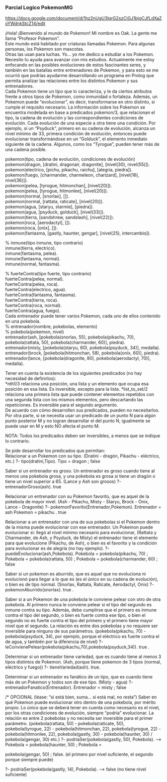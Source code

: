 ### Parcial Logico PokemonMG ##

<https://docs.google.com/document/d/1hz2nUgU3lqrG2szCiGJ1bjgCJfLdXaZoYWdnkStcZ14/edit>

¡Hola! ¡Bienvenido al mundo de Pokemon! Mi nombre es Oak. La gente me llama “Profesor Pokemon”.  
Este mundo está habitado por criaturas llamadas Pokemon. Para algunas personas, los Pokemon son mascotas.  
Otras las usan para luchas. Yo... yo me dedico a estudiar a los Pokemon.  
Necesito tu ayuda para avanzar con mis estudios. Actualmente me estoy enfocando en las posibles evoluciones de estos fascinantes seres, y también en las batallas entre entrenadores de Pokemon, y para esto se me ocurrió que podrías ayudarme desarrollando un programa en Prolog que permita analizar las relaciones entre los distintos Pokemon y sus entrenadores.  
Cada Pokemon tiene un tipo que lo caracteriza, y le da ciertos atributos frente a otros tipos de Pokemon, como inmunidad o fortaleza. Además, un Pokemon puede “evolucionar”, es decir, transformarse en otro distinto, si cumple el requisito necesario. La información sobre los Pokemon se encuentra modelada en base a predicados pokemon/3, que relacionan el tipo, la cadena de evolución y las correspondientes condiciones de evolución. Cada evolución de una especie a otra tiene una condición. Por ejemplo, si un “Psyduck”, primero en su cadena de evolución, alcanza un nivel mínimo de 33, primera condición de evolución, entonces puede evolucionar transformándose en un “Golduck”, el elemento inmediato siguiente de la cadena. Algunos, como los “Tyrogue”, pueden tener más de una cadena posible.    

pokemon(tipo, cadena de evolución, condiciones de evolución)  
pokemon(dragon, [dratini, dragonair, dragonite], [nivel(30), nivel(55)]).  
pokemon(electrico, [pichu, pikachu, raichu], [alegria, piedra]).  
pokemon(fuego, [charmander, charmeleon, charizard], [nivel(16), nivel(36)]).  
pokemon(pelea, [tyrogue, hitmonchan], [nivel(20)]).  
pokemon(pelea, [tyrogue, hitmonlee], [nivel(20)]).  
pokemon(normal, [snorlax], []).  
pokemon(normal, [rattata, raticate], [nivel(20)]).  
pokemon(agua, [staryu, starmie], [piedra]).  
pokemon(agua, [psyduck, golduck], [nivel(33)]).  
pokemon(tierra, [sandshrew, sandslash], [nivel(22)]).  
pokemon(roca, [aerodactyl], []).  
pokemon(roca, [onix], []).   
pokemon(fantasma, [gastly, haunter, gengar], [nivel(25), intercambio]).  
  
% inmune(tipo inmune, tipo contrario)  
inmune(tierra, electrico).  
inmune(fantasma, pelea).  
inmune(fantasma, normal).  
inmune(normal, fantasma).  
  
% fuerteContra(tipo fuerte, tipo contrario)  
fuerteContra(pelea, normal).  
fuerteContra(pelea, roca).  
fuerteContra(electrico, agua).  
fuerteContra(fantasma, fantasma).  
fuerteContra(tierra, roca).  
fuerteContra(roca, normal).  
fuerteContra(agua, fuego).  
Cada entrenador puede tener varios Pokemon, cada uno de ellos contenido en una pokebola.  
% entrenador(nombre, pokebolas, elemento)  
% pokebola(pokemon, nivel)  
entrenador(ash, [pokebola(snorlax, 55), pokebola(pikachu, 70), pokebola(rattata, 50), pokebola(charmander, 60)], piedra).  
entrenador(misty, [pokebola(staryu, 60), pokebola(psyduck, 34)], medalla).  
entrenador(brock, [pokebola(hitmonchan, 58), pokebola(onix, 60)], piedra).  
entrenador(lance, [pokebola(dragonite, 80), pokebola(aerodactyl, 70)], medalla).    

Tener en cuenta la existencia de los siguientes predicados (no hay necesidad de definirlos):  
*nth1/3 relaciona una posición, una lista y un elemento que ocupa esa posición en esa lista. Es inversible, excepto para la lista.
*list_to_set/2 relaciona una primera lista que puede contener elementos repetidos con una segunda lista con los mismos elementos, pero descartando las repeticiones. Es inversible para el segundo argumento.    
De acuerdo con cómo desarrollen sus predicados, pueden no necesitarlos.    
Por otra parte, si se necesita usar un predicado de un punto N para algún punto posterior M y no logran desarrollar el del punto N, igualmente se puede usar en M y esto NO afecta el punto M.  

NOTA: Todos los predicados deben ser inversibles, a menos que se indique lo contrario.    

Se pide desarrollar los predicados que permitan:    
Relacionar a un Pokemon con su tipo. (Dratini - dragón, Pikachu - eléctrico, etc.)
?- tipo(dratini,Tipo).
Tipo = dragon ;
false

Saber si un entrenador es groso. Un entrenador es groso cuando tiene al menos una pokebola grosa, y una pokebola es grosa si tiene un dragón o tiene un nivel superior a 65. (Lance y Ash son grosos)
?- entrenadorGroso(ash).
true


Relacionar un entrenador con su Pokemon favorito, que es aquel de la pokebola de mayor nivel. (Ash - Pikachu, Misty - Staryu, Brock - Onix, Lance - Dragonite)
?- pokemonFavorito(Entrenador,Pokemon).
Entrenador = ash
Pokemon = pikachu .
true

Relacionar a un entrenador con una de sus pokebolas si el Pokemon dentro de la misma puede evolucionar con ese entrenador. Un Pokemon puede evolucionar si:
llegó al nivel mínimo necesario para evolucionar, (Rattata y Charmander, de Ash, y Psyduck, de Misty)
el entrenador tiene el elemento para que evolucione (Pikachu, de Ash), o bien
es el favorito y la condición para evolucionar es de alegría (no hay ejemplo).
?- puedeEvolucionar(ash,Pokebola).
Pokebola = pokebola(pikachu, 70) ;
Pokebola = pokebola(rattata, 50) ;
Pokebola = pokebola(charmander, 60) ;
false


Saber si un pokemon es aburrido, que es aquel que no evoluciona ni evolucionó para llegar a lo que es (es el único en su cadena de evolución), o bien es de tipo normal. (Snorlax, Rattata, Raticate, Aerodactyl, Onix)
?- pokemonAburrido(snorlax).
	true .

Saber si a un Pokemon de una pokebola le conviene pelear con otro de otra pokebola. Al primero nunca le conviene pelear si el tipo del segundo es inmune contra su tipo. Además, debe cumplirse que el primero es inmune contra el tipo del segundo, o bien es fuerte contra ese tipo, o bien el segundo no es fuerte contra el tipo del primero y el primero tiene mayor nivel que el segundo. La relación es entre dos pokebolas y no requiere ser inversible para ninguno de sus parámetros.
(pokebola(pikachu, 70) - pokebola(psyduck, 34), por ejemplo, porque el eléctrico es fuerte contra el de agua, y también por la diferencia de nivel)
	?- leConvienePelear(pokebola(pikachu,70),pokebola(psyduck,34)).
	true .

Determinar si un entrenador tiene variedad, que es cuando tiene al menos 3 tipos distintos de Pokemon.
(Ash, porque tiene pokemon de 3 tipos (normal, eléctrico y fuego))
	?- tieneVariedad(ash).
	true.

Determinar si un entrenador es fanático de un tipo, que es cuando tiene más de un Pokemon y todos son de ese tipo. (Misty - agua)
?- entrenadorFanatico(Entrenador).
Entrenador = misty ;
false


/*
OPCIONAL (léase: “si está bien, suma... si está mal, no resta”)
Saber en qué Pokemon puede evolucionar otro dentro de una pokebola, por mérito propio. Lo único que se deberá tener en cuenta como necesario es el nivel, por los otras condiciones de evolución, siempre “podría” evolucionar.
La relación es entre 2 pokebolas y no necesita ser inversible para el primer parámetro.
(pokebola(rattata, 50) - pokebola(raticate, 50), 
pokebola(tyrogue, 22) - pokebola(hitmonchan, 22), 
pokebola(tyrogue, 22) - pokebola(hitmonlee, 22),
pokebola(gastly, 30) - pokebola(haunter, 30) / pokebola(gengar, 30)
etc.)
?- podriaSer(pokebola(gastly, 50), Pokebola). --> Pokebola = pokebola(haunter, 50) ; Pokebola =

pokebola(gengar, 50) ; false. (el primero por nivel suficiente, el segundo porque siempre puede)

?- podriaSer(pokebola(gastly, 14), Pokebola). --> false (no tiene nivel suficiente)


